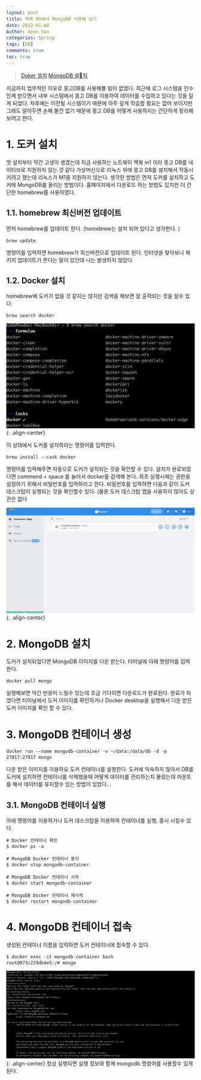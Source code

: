 ```yaml
---
layout: post
title: 맥북 M1에서 MongoDB 사용해 보기
date: 2022-01-08
Author: Geon Son
categories: Spring
tags: [DB]
comments: true
toc: true
---
```


> [Doker 설치](https://codewagon.tistory.com/2)
> [MongoDB 설치](https://poiemaweb.com/docker-mongodb)

지금까지 업무적인 이유로 몽고DB를 사용해볼 일이 없었다.
최근에 로그 시스템을 인수인계 받으면서 내부 시스템에서 몽고 DB를 이용하여 데이터를 수집하고 있다는 것을 알게 되었다.
차후에는 이전될 시스템이기 때문에 아주 깊게 학습할 필요는 없어 보이지만 그래도 알아두면 손해 볼건 없기 때문에
몽고 DB를 어떻게 사용하지는 간단하게 정리해 보려고 한다.

# 1. 도커 설치
첫 설치부터 약간 고생이 생겼는데 지금 사용하는 노트북이 맥북 m1 이라 몽고 DB를 네이티브로 지원하지 않는 것 같다
가상머신으로 리눅스 위에 몽고 DB를 설치해서 작동시키려고 했는데 리눅스가 M1을 지원하지 않는다.
생각한 방법은 먼저 도커를 설치하고 도커에 MongoDB를 올리는 방법이다.
홈페이지에서 다운로드 하는 방법도 있지만 더 간단한 homebrew를 사용하였다.  

## 1.1. homebrew 최신버전 업데이트
먼저 homebrew를 업데이트 한다. (homebrew는 설치 되어 있다고 생각한다. )

```
brew update
```
명령어를 입력하면 homebrew가 최신버전으로 업데이트 된다.
인터넷을 찾아보니 패키지 업데이트가 뜬다는 말이 있던데 나는 발생하지 않았다

## 1.2. Docker 설치

homebrew에 도커가 없을 것 같지는 않지만 검색을 해보면 잘 출력되는 것을 알수 있다.
```
brew search docker
```
![](/images/db/docker_set-eqfrf44d-1.jpg){: .align-center}

이 상태에서 도커를 설치하라는 명령어를 입력한다.  

```
brew install --cask docker
```
명령어를 입력해주면 자동으로 도커가 설치되는 것을 확인할 수 있다.
설치가 완료되었다면 commend +  space 를 눌러서 docker를 검색해 본다.
최초 실행시에는 권한을 설정하기 위해서 비밀번호를 입력하라고 한다.
비밀번호를 입력하면 다음과 같이 도커 데스크탑이 실행되는 것을 확인할수 있다.
(물론 도커 데스크탑 앱을 사용하지 않아도 상관은 없다

![](/images/db/docker_set-eqfrf44d-2.jpg){: .align-center}


# 2. MongoDB 설치

도커가 설치되었다면 MongoDB 이미지를 다운 받는다. 터미널에 아래 명령어를 입력한다.
```
docker pull mongo
```
실행해보면 약간 반응이 느릴수 있는데 조금 기다리면 다운로드가 완료된다.
완료가 되었다면 터미널에서 도커 이미지를 확인하거나 Docker desktop을 실행해서
다운 받은 도커 이미지를 확인 할 수 있다.

# 3. MongoDB 컨테이너 생성
```
docker run --name mongodb-container -v ~/data:/data/db -d -p 27017:27017 mongo
```
다운 받은 이미지를 이용하요 도커 컨테이너를 설정한다. 도커에 익숙하지 않아서 DB를 도커에 설치하면 컨테이너를
삭제했을때 어떻게 데이터를 관리하는지 몰랐는데 마운트를 해서 데이터를 유지할수 있는 방법이 있었다...

## 3.1. MongoDB 컨테이너 실행
아래 명령어를 이용하거나 도커 데스크탑을 이용하여 컨테이너를 실행, 중시 시킬수 있다.

```
# Docker 컨테이너 확인
$ docker ps -a

# MongoDB Docker 컨테이너 중지
$ docker stop mongodb-container

# MongoDB Docker 컨테이너 시작
$ docker start mongodb-container

# MongoDB Docker 컨테이너 재시작
$ docker restart mongodb-container
```

# 4. MongoDB 컨테이너 접속
생성된 컨테이너 이름을 입력하면 도커 컨테이너에 접속할 수 있다.
```
$ docker exec -it mongodb-container bash
root@073c229db4e5:/# mongo
```
![](/images/db/docker_set-eqfrf44d-3.jpg){: .align-center}
정상 실행되면 실행 정보와 함께 mongodb 명령어를 사용할수 있게 된다.
